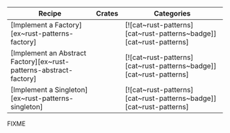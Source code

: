 | Recipe | Crates | Categories |
|--------|--------|------------|
| [Implement a Factory][ex~rust-patterns-factory] | | [![cat~rust-patterns][cat~rust-patterns~badge]][cat~rust-patterns] |
| [Implement an Abstract Factory][ex~rust-patterns-abstract-factory] | | [![cat~rust-patterns][cat~rust-patterns~badge]][cat~rust-patterns] |
| [Implement a Singleton][ex~rust-patterns-singleton] | | [![cat~rust-patterns][cat~rust-patterns~badge]][cat~rust-patterns] |

<div class="hidden">
FIXME
</div>
